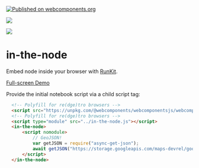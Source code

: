 [![Published on webcomponents.org](https://img.shields.io/badge/webcomponents.org-published-blue.svg)](https://www.webcomponents.org/element/in-the-node)

<a href="https://nodei.co/npm/in-the-node/"><img src="https://nodei.co/npm/in-the-node.png"></a>

<img src="http://img.badgesize.io/https://unpkg.com/in-the-node@0.0.5/build/ES6/in-the-node.iife.js?compression=gzip">

# in-the-node

Embed node inside your browser with [RunKit](https://runkit.com/docs/embed).

[Full-screen Demo](https://rawgit.com/bahrus/in-the-node/master/demo/index.html)

Provide the initial notebook script via a child script tag:

```html
  <!-- Polyfill for re(dge)tro browsers -->
  <script src="https://unpkg.com/@webcomponents/webcomponentsjs/webcomponents-loader.js"></script>
  <!-- Polyfill for re(dge)tro browsers -->
  <script type="module" src="../in-the-node.js"></script>
  <in-the-node>
      <script nomodule>
          // GeoJSON!
          var getJSON = require("async-get-json");
          await getJSON("https://storage.googleapis.com/maps-devrel/google.json");
      </script>
  </in-the-node>
```

<!--
```
<custom-element-demo>
  <template>
    <script type="module" src="https://unpkg.com/in-the-node@0.0.5/in-the-node.iife.js"></script>
    <in-the-node>
      <script nomodule>
            // GeoJSON!
            var getJSON = require("async-get-json");
            await getJSON("https://storage.googleapis.com/maps-devrel/google.json");
        </script>
    </in-the-node>
    </template>
</custom-element-demo>
```
-->
